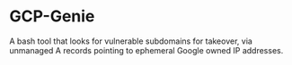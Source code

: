 # GCP-Genie
A bash tool that looks for vulnerable subdomains for takeover, via unmanaged A records pointing to ephemeral Google owned IP addresses.
